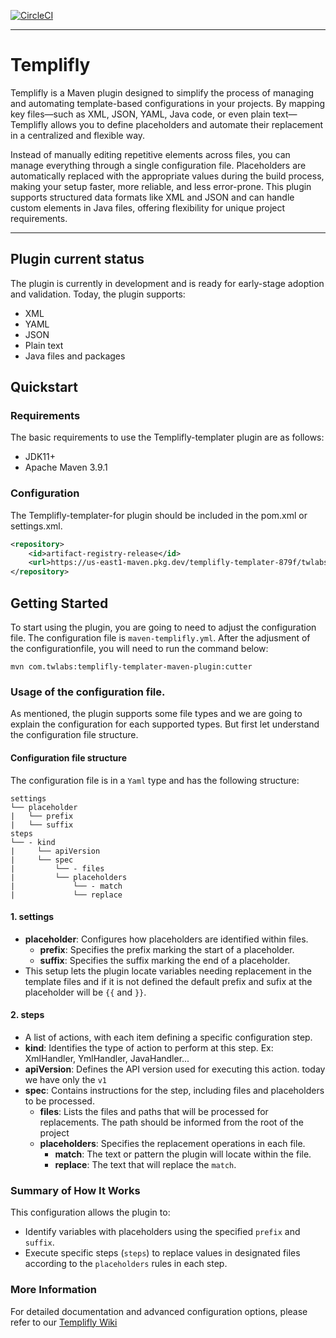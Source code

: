 [![CircleCI](https://dl.circleci.com/status-badge/img/gh/twlabs/Templify/tree/main.svg?style=svg&circle-token=CCIPRJ_VesRXYEAdUpsozb3XCje5v_4896d0db8ec8b99c7c40e1944718a58b8a1c5ad6)](https://dl.circleci.com/status-badge/redirect/gh/twlabs/Templify/tree/main)

---

# Templifly

Templifly is a Maven plugin designed to simplify the process of managing and automating template-based configurations in your projects. By mapping key files—such as XML, JSON, YAML, Java code, or even plain text—Templifly allows you to define placeholders and automate their replacement in a centralized and flexible way.

Instead of manually editing repetitive elements across files, you can manage everything through a single configuration file. Placeholders are automatically replaced with the appropriate values during the build process, making your setup faster, more reliable, and less error-prone. This plugin supports structured data formats like XML and JSON and can handle custom elements in Java files, offering flexibility for unique project requirements.

---

## Plugin current status
The plugin is currently in development and is ready for early-stage adoption and validation.
Today, the plugin supports:
* XML 
* YAML 
* JSON
* Plain text
* Java files and packages


## Quickstart

### Requirements
The basic requirements to use the Templifly-templater plugin are as follows:

* JDK11+
* Apache Maven 3.9.1

### Configuration 
The Templifly-templater-for plugin should be included in the pom.xml or settings.xml.

```xml
<repository>
    <id>artifact-registry-release</id>
    <url>https://us-east1-maven.pkg.dev/templifly-templater-879f/twlabs-release</url>
</repository>
```

## Getting Started
To start using the plugin, you are going to need to adjust the configuration file. 
The configuration file is `maven-templifly.yml`. After the adjusment of the configurationfile, you will need to run the command below:

```
mvn com.twlabs:templifly-templater-maven-plugin:cutter
```

### Usage of the configuration file.
As mentioned, the plugin supports some file types and we are going to explain the configuration for each supported types.
But first let understand the configuration file structure.

#### Configuration file structure
The configuration file is in a `Yaml` type and has the following structure:
```
settings
└── placeholder
|   └── prefix
|   └── suffix 
steps
└── - kind
|     └── apiVersion
|     └── spec
|         └── - files
|         └── placeholders
|             └── - match
|             └── replace
```
#### 1. **settings**
   - **placeholder**: Configures how placeholders are identified within files.
      - **prefix**: Specifies the prefix marking the start of a placeholder.
      - **suffix**: Specifies the suffix marking the end of a placeholder.
   - This setup lets the plugin locate variables needing replacement in the template files and if it is not defined the default prefix and sufix at the placeholder will be `{{` and `}}`.
#### 2. **steps**
   - A list of actions, with each item defining a specific configuration step.
   - **kind**: Identifies the type of action to perform at this step. Ex: XmlHandler, YmlHandler, JavaHandler...
   - **apiVersion**: Defines the API version used for executing this action. today we have only the `v1`
   - **spec**: Contains instructions for the step, including files and placeholders to be processed.
      - **files**: Lists the files and paths that will be processed for replacements. The path should be informed from the root of the project
      - **placeholders**: Specifies the replacement operations in each file.
         - **match**: The text or pattern the plugin will locate within the file.
         - **replace**: The text that will replace the `match`.

### Summary of How It Works
This configuration allows the plugin to:
- Identify variables with placeholders using the specified `prefix` and `suffix`.
- Execute specific steps (`steps`) to replace values in designated files according to the `placeholders` rules in each step.


### More Information
For detailed documentation and advanced configuration options, please refer to our [Templifly Wiki](https://github.com/twlabs/Templify/wiki)











